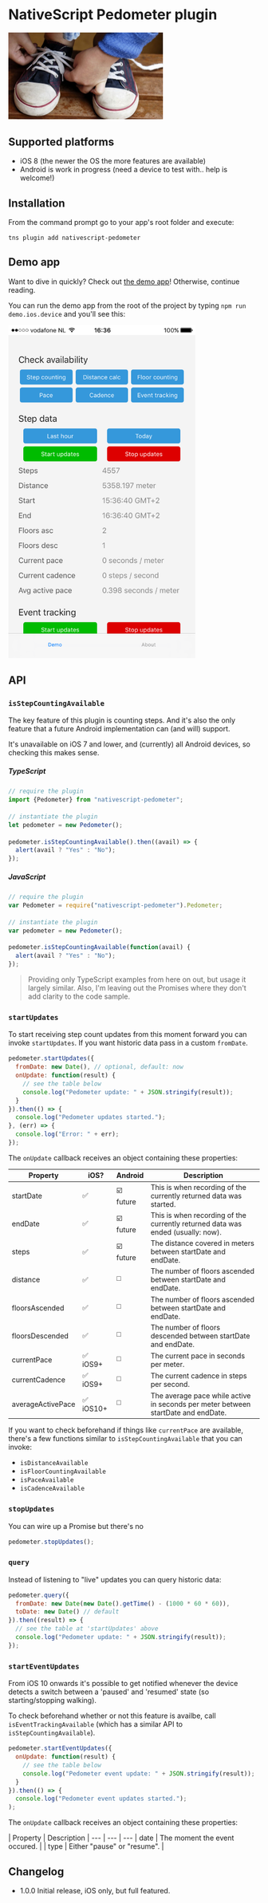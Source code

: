 # NativeScript Pedometer plugin

<img src="https://raw.githubusercontent.com/EddyVerbruggen/nativescript-pedometer/master/tie-shoes.jpg" width="310px"/>

## Supported platforms
* iOS 8 (the newer the OS the more features are available)
* Android is work in progress (need a device to test with.. help is welcome!)

## Installation
From the command prompt go to your app's root folder and execute:

```
tns plugin add nativescript-pedometer
```

## Demo app
Want to dive in quickly? Check out [the demo app](demo)! Otherwise, continue reading.

You can run the demo app from the root of the project by typing `npm run demo.ios.device` and you'll see this:

<img src="https://raw.githubusercontent.com/EddyVerbruggen/nativescript-pedometer/master/demo.png" width="375px"/>


## API

### `isStepCountingAvailable`
The key feature of this plugin is counting steps. And it's also the only feature that a
future Android implementation can (and will) support.

It's unavailable on iOS 7 and lower, and (currently) all Android devices, so checking this makes sense.

##### TypeScript
```js
// require the plugin
import {Pedometer} from "nativescript-pedometer";

// instantiate the plugin
let pedometer = new Pedometer();

pedometer.isStepCountingAvailable().then((avail) => {
  alert(avail ? "Yes" : "No");
});
```

##### JavaScript
```js
// require the plugin
var Pedometer = require("nativescript-pedometer").Pedometer;

// instantiate the plugin
var pedometer = new Pedometer();

pedometer.isStepCountingAvailable(function(avail) {
  alert(avail ? "Yes" : "No");
});
```

> Providing only TypeScript examples from here on out, but usage it largely similar. Also, I'm leaving out the Promises where they don't add clarity to the code sample.

### `startUpdates`
To start receiving step count updates from this moment forward you can invoke `startUpdates`.
If you want historic data pass in a custom `fromDate`.

```js
pedometer.startUpdates({
  fromDate: new Date(), // optional, default: now
  onUpdate: function(result) {
    // see the table below
    console.log("Pedometer update: " + JSON.stringify(result));
  }
}).then(() => {
  console.log("Pedometer updates started.");
}, (err) => {
  console.log("Error: " + err);
});
```

The `onUpdate` callback receives an object containing these properties:

| Property | iOS? | Android | Description |
--- | --- | --- | ---
| startDate | :white_check_mark: | :ballot_box_with_check: future | This is when recording of the currently returned data was started. |
| endDate | :white_check_mark: | :ballot_box_with_check: future | This is when recording of the currently returned data was ended (usually: now). |
| steps | :white_check_mark: | :ballot_box_with_check: future | The distance covered in meters between startDate and endDate. |
| distance | :white_check_mark: | :white_medium_square: | The number of floors ascended between startDate and endDate. |
| floorsAscended | :white_check_mark: | :white_medium_square: | The number of floors ascended between startDate and endDate. |
| floorsDescended | :white_check_mark: | :white_medium_square: | The number of floors descended between startDate and endDate. |
| currentPace | :white_check_mark: iOS9+ | :white_medium_square: | The current pace in seconds per meter. |
| currentCadence | :white_check_mark: iOS9+ | :white_medium_square: | The current cadence in steps per second. |
| averageActivePace | :white_check_mark: iOS10+ | :white_medium_square: | The average pace while active in seconds per meter between startDate and endDate. |

If you want to check beforehand if things like `currentPace` are available,
there's a few functions similar to `isStepCountingAvailable` that you can invoke:

* `isDistanceAvailable`
* `isFloorCountingAvailable`
* `isPaceAvailable`
* `isCadenceAvailable`

### `stopUpdates`
You can wire up a Promise but there's no 

```js
pedometer.stopUpdates();
```

### `query`
Instead of listening to "live" updates you can query historic data:

```js
pedometer.query({
  fromDate: new Date(new Date().getTime() - (1000 * 60 * 60)),
  toDate: new Date() // default
}).then((result) => {
  // see the table at 'startUpdates' above
  console.log("Pedometer update: " + JSON.stringify(result));
});
```

### `startEventUpdates`
From iOS 10 onwards it's possible to get notified whenever the device detects a switch
between a 'paused' and 'resumed' state (so starting/stopping walking).

To check beforehand whether or not this feature is availbe,
call `isEventTrackingAvailable` (which has a similar API to `isStepCountingAvailable`).

```js
pedometer.startEventUpdates({
  onUpdate: function(result) {
    // see the table below
    console.log("Pedometer event update: " + JSON.stringify(result));
  }
}).then(() => {
  console.log("Pedometer event updates started.");
);
```

The `onUpdate` callback receives an object containing these properties:

| Property | Description |
--- | --- | ---
| date | The moment the event occured. |
| type | Either "pause" or "resume". |

## Changelog
* 1.0.0  Initial release, iOS only, but full featured.
